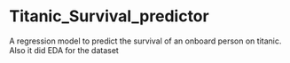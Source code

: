 # Titanic_Survival_predictor

A regression model to predict the survival of an onboard person on titanic.
Also it did EDA for the dataset
